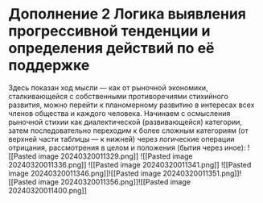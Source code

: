 # Дополнение 2 Логика выявления прогрессивной тенденции и определения действий по её поддержке

Здесь показан ход мысли — как от рыночной экономики, сталкивающейся с собственными противоречиями стихийного развития, можно перейти к планомерному развитию в интересах всех членов общества и каждого человека. Начинаем с осмысления рыночной стихии как диалектической (развивающейся) категории, затем последовательно переходим к более сложным категориям (от верхней части таблицы — к нижней) через логические операции отрицания, рассмотрения в целом и положения (бытия через иное):
![[Pasted image 20240320011329.png]]
![[Pasted image 20240320011336.png]]
![[Pasted image 20240320011341.png]]
![[Pasted image 20240320011346.png]]![[Pasted image 20240320011351.png]]![[Pasted image 20240320011356.png]]![[Pasted image 20240320011400.png]]

